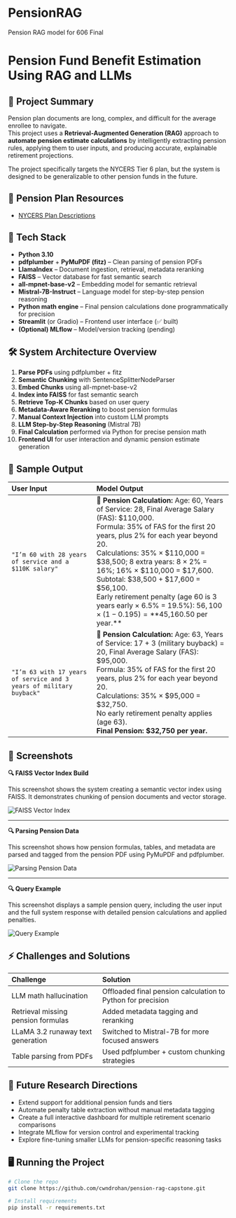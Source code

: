 # PensionRAG
Pension RAG model for 606 Final
# Pension Fund Benefit Estimation Using RAG and LLMs

## 🚀 Project Summary
Pension plan documents are long, complex, and difficult for the average enrollee to navigate.  
This project uses a **Retrieval-Augmented Generation (RAG)** approach to **automate pension estimate calculations** by intelligently extracting pension rules, applying them to user inputs, and producing accurate, explainable retirement projections.

The project specifically targets the NYCERS Tier 6 plan, but the system is designed to be generalizable to other pension funds in the future.

## 📄 Pension Plan Resources

- [NYCERS Plan Descriptions](https://www.nycers.org/plan-descriptions)

## 🧱 Tech Stack

- **Python 3.10**
- **pdfplumber** + **PyMuPDF (fitz)** – Clean parsing of pension PDFs
- **LlamaIndex** – Document ingestion, retrieval, metadata reranking
- **FAISS** – Vector database for fast semantic search
- **all-mpnet-base-v2** – Embedding model for semantic retrieval
- **Mistral-7B-Instruct** – Language model for step-by-step pension reasoning
- **Python math engine** – Final pension calculations done programmatically for precision
- **Streamlit** (or Gradio) – Frontend user interface (✅ built)
- **(Optional) MLflow** – Model/version tracking (pending)

## 🛠️ System Architecture Overview

1. **Parse PDFs** using pdfplumber + fitz  
2. **Semantic Chunking** with SentenceSplitterNodeParser  
3. **Embed Chunks** using all-mpnet-base-v2  
4. **Index into FAISS** for fast semantic search  
5. **Retrieve Top-K Chunks** based on user query  
6. **Metadata-Aware Reranking** to boost pension formulas  
7. **Manual Context Injection** into custom LLM prompts  
8. **LLM Step-by-Step Reasoning** (Mistral 7B)  
9. **Final Calculation** performed via Python for precise pension math  
10. **Frontend UI** for user interaction and dynamic pension estimate generation

## 📝 Sample Output

| **User Input** | **Model Output** |
|:---------------|:-----------------|
| `"I’m 60 with 28 years of service and a $110K salary"` | 🧠 **Pension Calculation:** Age: 60, Years of Service: 28, Final Average Salary (FAS): $110,000. <br> Formula: 35% of FAS for the first 20 years, plus 2% for each year beyond 20. <br> Calculations: 35% × $110,000 = $38,500; 8 extra years: 8 × 2% = 16%; 16% × $110,000 = $17,600. <br> Subtotal: $38,500 + $17,600 = $56,100. <br> Early retirement penalty (age 60 is 3 years early × 6.5% = 19.5%): $56,100 × (1 - 0.195) = **$45,160.50 per year.** |
| `"I’m 63 with 17 years of service and 3 years of military buyback"` | 🧠 **Pension Calculation:** Age: 63, Years of Service: 17 + 3 (military buyback) = 20, Final Average Salary (FAS): $95,000. <br> Formula: 35% of FAS for the first 20 years, plus 2% for each year beyond 20. <br> Calculations: 35% × $95,000 = $32,750. <br> No early retirement penalty applies (age 63). <br> **Final Pension: $32,750 per year.** |

## 📸 Screenshots

**🔍 FAISS Vector Index Build**

This screenshot shows the system creating a semantic vector index using FAISS. It demonstrates chunking of pension documents and vector storage.

![FAISS Vector Index](screenshots/FAISS.png)

---

**🔍 Parsing Pension Data**

This screenshot shows how pension formulas, tables, and metadata are parsed and tagged from the pension PDF using PyMuPDF and pdfplumber.

![Parsing Pension Data](screenshots/Parse.png)

---

**🔍 Query Example**

This screenshot displays a sample pension query, including the user input and the full system response with detailed pension calculations and applied penalties.

![Query Example](screenshots/Query.png)


## ⚡ Challenges and Solutions

| Challenge | Solution |
|:---------|:---------|
| LLM math hallucination | Offloaded final pension calculation to Python for precision |
| Retrieval missing pension formulas | Added metadata tagging and reranking |
| LLaMA 3.2 runaway text generation | Switched to Mistral-7B for more focused answers |
| Table parsing from PDFs | Used pdfplumber + custom chunking strategies |

## 🧪 Future Research Directions

- Extend support for additional pension funds and tiers  
- Automate penalty table extraction without manual metadata tagging  
- Create a full interactive dashboard for multiple retirement scenario comparisons  
- Integrate MLflow for version control and experimental tracking  
- Explore fine-tuning smaller LLMs for pension-specific reasoning tasks  

## 🖥️ Running the Project

```bash
# Clone the repo
git clone https://github.com/cwndrohan/pension-rag-capstone.git

# Install requirements
pip install -r requirements.txt
